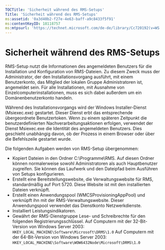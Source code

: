 ```yaml
---
TOCTitle: 'Sicherheit während des RMS-Setups'
Title: 'Sicherheit während des RMS-Setups'
ms:assetid: '0a3d40b2-f27e-4e63-baff-a9c8433f5f91'
ms:contentKeyID: 18118757
ms:mtpsurl: 'https://technet.microsoft.com/de-de/library/Cc720192(v=WS.10)'
---
```


Sicherheit während des RMS-Setups
=================================

RMS-Setup nutzt die Informationen des angemeldeten Benutzers für die Installation und Konfiguration von RMS-Dateien. Zu diesem Zweck muss der Administrator, der den Installationsvorgang ausführt, mit einem Benutzerkonto, das Mitglied der lokalen Gruppe Administratoren ist, angemeldet sein. Für alle Installationen, mit Ausnahme von Einzelcomputerinstallationen, muss es sich dabei außerdem um ein Domänenbenutzerkonto handeln.

Während des Installationsvorgangs wird der Windows Installer-Dienst (Msiexec.exe) gestartet. Dieser Dienst erbt das entsprechende übergeordnete Benutzertoken. Wenn zu einem späteren Zeitpunkt die benutzerdefinierten Nachverarbeitungsaktionen erfolgen, verwendet der Dienst Msiexec.exe die Identität des angemeldeten Benutzers. Dies geschieht unabhängig davon, ob der Prozess in einem Browser oder über die Befehlszeile gestartet wurde.

Die folgenden Aufgaben werden von RMS-Setup übergenommen:

-   Kopiert Dateien in den Ordner C:\\Programme\\RMS. Auf diesen Ordner können normalerweise sowohl Administratoren als auch Hauptbenutzer zugreifen. Sie können das Laufwerk und den Dateipfad beim Ausführen von Setups konfigurieren.
-   Erstellt eine Bereitstellungswebsite, die Verwaltungswebsite für RMS, standardmäßig auf Port 5720. Diese Website ist mit den installierten Dateien verknüpft.
-   Erstellt einen Anwendungspool (WMCSProvisioningAppPool) und verknüpft ihn mit der RMS-Verwaltungswebsite. Dieser Anwendungspool verwendet das Dienstkonto Netzwerkdienste.
-   Installiert Leistungsindikatoren.
-   Gewährt der RMS-Dienstgruppe Lese- und Schreibrechte für den folgenden Registrierungsschlüssel.
    Auf Computern mit der 32-Bit-Version von Windows Server 2003:
    `HKEY_LOCAL_MACHINE\Software\Microsoft\DRMS\1.0`
    Auf Computern mit der 64-Bit-Version von Windows Server 2003:
    `HKEY_LOCAL_MACHINE\Software\WOW6432Node\Microsoft\DRMS\1.0`
